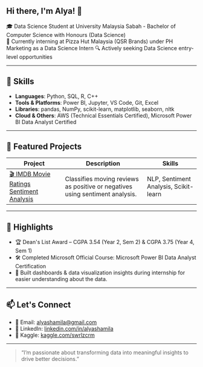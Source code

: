 ## Hi there, I'm Alya! 👋

🎓 Data Science Student at University Malaysia Sabah - Bachelor of Computer Science with Honours (Data Science)  
📍 Currently interning at Pizza Hut Malaysia (QSR Brands) under PH Marketing as a Data Science Intern 
🔍 Actively seeking Data Science entry-level opportunities  

---

## 🧠 Skills

- **Languages**: Python, SQL, R, C++
- **Tools & Platforms**: Power BI, Jupyter, VS Code, Git, Excel
- **Libraries**: pandas, NumPy, scikit-learn, matplotlib, seaborn, nltk
- **Cloud & Others**: AWS (Technical Essentials Certified), Microsoft Power BI Data Analyst Certified

---

## 📁 Featured Projects

| Project | Description | Skills |
|--------|-------------|--------|
| [🎬 IMDB Movie Ratings Sentiment Analysis](https://github.com/alyashamila/movie-review) | Classifies moving reviews as positive or negatives using sentiment analysis. | NLP, Sentiment Analysis, Scikit-learn |

---

## 📢 Highlights

- 🏆 Dean's List Award – CGPA 3.54 (Year 2, Sem 2) & CGPA 3.75 (Year 4, Sem 1)
- 🛠 Completed Microsoft Official Course: Microsoft Power BI Data Analyst Certification
- 🧾 Built dashboards & data visualization insights during internship for easier understanding about the data.

---

## 📫 Let's Connect

- 📧 Email: alyashamila@gmail.com  
- 💼 LinkedIn: [linkedin.com/in/alyashamila](https://linkedin.com/in/alyashamila)  
- 🧠 Kaggle: [kaggle.com/swrlzcrm](https://kaggle.com/swrlzcrm)  

---

> “I’m passionate about transforming data into meaningful insights to drive better decisions.”

<!--
**alyashamila/alyashamila** is a ✨ _special_ ✨ repository because its `README.md` (this file) appears on your GitHub profile.

Here are some ideas to get you started:

- 🔭 I’m currently working on ...
- 🌱 I’m currently learning ...
- 👯 I’m looking to collaborate on ...
- 🤔 I’m looking for help with ...
- 💬 Ask me about ...
- 📫 How to reach me: ...
- 😄 Pronouns: ...
- ⚡ Fun fact: ...
-->
